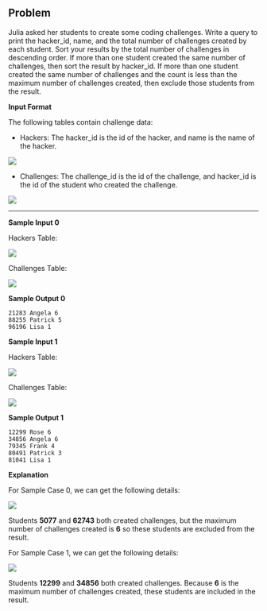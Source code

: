 ## Problem

Julia asked her students to create some coding challenges. Write a query to print the hacker_id, name, and the total number of challenges created by each student. Sort your results by the total number of challenges in descending order. If more than one student created the same number of challenges, then sort the result by hacker_id. If more than one student created the same number of challenges and the count is less than the maximum number of challenges created, then exclude those students from the result.

**Input Format**

The following tables contain challenge data:

* Hackers: The hacker_id is the id of the hacker, and name is the name of the hacker. 

![](https://s3.amazonaws.com/hr-challenge-images/19506/1458521004-cb4c077dd3-ScreenShot2016-03-21at6.06.54AM.png)

* Challenges: The challenge_id is the id of the challenge, and hacker_id is the id of the student who created the challenge. 

![](https://s3.amazonaws.com/hr-challenge-images/19506/1458521079-549341d9ec-ScreenShot2016-03-21at6.07.03AM.png)

---

**Sample Input 0**

Hackers Table:  

![](https://s3.amazonaws.com/hr-challenge-images/19506/1458521384-34c6866dae-ScreenShot2016-03-21at6.07.15AM.png)

Challenges Table: 

![](https://s3.amazonaws.com/hr-challenge-images/19506/1458521410-befa8e1cd9-ScreenShot2016-03-21at6.07.25AM.png)

**Sample Output 0**

    21283 Angela 6
    88255 Patrick 5
    96196 Lisa 1
    
**Sample Input 1**

Hackers Table: 

![](https://s3.amazonaws.com/hr-challenge-images/19506/1458521469-87036deea3-ScreenShot2016-03-21at6.07.48AM.png)

Challenges Table: 

![](https://s3.amazonaws.com/hr-challenge-images/19506/1458521490-358215cf0b-ScreenShot2016-03-21at6.07.58AM.png)

**Sample Output 1**

    12299 Rose 6
    34856 Angela 6
    79345 Frank 4
    80491 Patrick 3
    81041 Lisa 1

**Explanation**

For Sample Case 0, we can get the following details: 

![](https://s3.amazonaws.com/hr-challenge-images/19506/1458521677-fd04c384c0-ScreenShot2016-03-21at6.07.38AM.png)
 
Students **5077** and **62743** both created  challenges, but the maximum number of challenges created is **6** so these students are excluded from the result.

For Sample Case 1, we can get the following details: 

![](https://s3.amazonaws.com/hr-challenge-images/19506/1458521836-24039e7523-ScreenShot2016-03-21at6.08.08AM.png)
 
Students **12299** and **34856** both created  challenges. Because **6** is the maximum number of challenges created, these students are included in the result.
